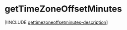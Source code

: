 # getTimeZoneOffsetMinutes

[!INCLUDE [gettimezoneoffsetminutes-description](includes/gettimezoneoffsetminutes-description.md)]